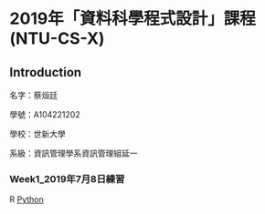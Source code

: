 # 2019年「資料科學程式設計」課程(NTU-CS-X)

## Introduction
<p>名字：蔡烜廷</p>
<p>學號：A104221202</p>
<p>學校：世新大學</p>
<p>系級：資訊管理學系資訊管理組延一</p>

### Week1_2019年7月8日練習
<a>R</a>
<a href="https://github.com/shainting/Data-Science-Programming/blob/master/Week01/20190708.ipynb">Python</a>
